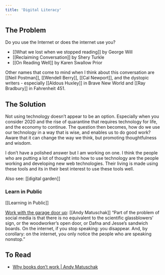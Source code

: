 ```yaml
---
title: 'Digital Literacy'
---
```


## The Problem

Do you use the Internet or does the internet use you?

- [[What we lost when we stopped reading]] by George Will
- [[Reclaiming Conversation]] by Shery Turkle
- [[On Reading Well]] by Karen Swallow Prior

Other names that come to mind when I think about this conversation are [[Neil Postman]], [[Wendell Berry]], [[Cal Newport]], and the dystopic writers - especially [[Aldous Huxley]] in Brave New World and [[Ray Bradbury]] in Fahrenheit 451.

## The Solution

Not using technology doesn’t appear to be an option. Especially when you consider 2020 and the rise of quarantine that requires technology for life, and the economy to continue. The question then becomes, how do we use our technology in a way that is wise, and enables us to do good work? Aware that it can change the way we think, but promoting thoughtfulness and wisdom.

I don’t have a polished answer but I am working on one. I think the people who are putting a lot of thought into how to use technology are the people working and developing new web technologies. Their living is made using these tools and its in their best interest to use these tools well.

Also see: [[digital garden]]

### Learn in Public

[[Learning in Public]]

[Work with the garage door up](https://notes.andymatuschak.org/z21cgR9K3UcQ5a7yPsj2RUim3oM2TzdBByZu): [[Andy Matuschak]] “Part of the problem of social media is that there is no equivalent to the scientific glassblowers’ sign, or the woodworker’s open door, or Dafna and Jesse’s sandwich boards. On the internet, if you stop speaking: you disappear. And, by corollary: on the internet, you only notice the people who are speaking nonstop.”

## To Read

- [Why books don’t work | Andy Matuschak](https://andymatuschak.org/books/)
